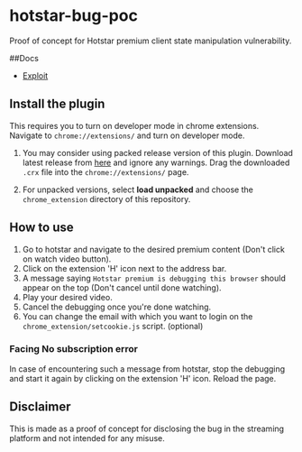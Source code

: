 # hotstar-bug-poc
Proof of concept for Hotstar premium client state manipulation vulnerability.

##Docs
- [Exploit](https://github.com/realramkumar/hotstar-bug-poc/blob/master/exploit.md)

## Install the plugin

This requires you to turn on developer mode in chrome extensions. Navigate to `chrome://extensions/` and turn on developer mode.

1. You may consider using packed release version of this plugin. Download latest release from [here](https://github.com/realramkumar/hotstar-bug-poc/releases) and ignore any warnings. Drag the downloaded `.crx` file into the `chrome://extensions/` page.

2. For unpacked versions, select **load unpacked** and choose the `chrome_extension` directory of this repository.

## How to use
1. Go to hotstar and navigate to the desired premium content (Don't click on watch video button).
2. Click on the extension 'H' icon next to the address bar.
3. A message saying `Hotstar premium is debugging this browser` should appear on the top (Don't cancel until done watching).
4. Play your desired video.
5. Cancel the debugging once you're done watching.
6. You can change the email with which you want to login on the `chrome_extension/setcookie.js` script. (optional)

### Facing No subscription error
In case of encountering such a message from hotstar, stop the debugging and start it again by clicking on the extension 'H' icon. Reload the page.

## Disclaimer
This is made as a proof of concept for disclosing the bug in the streaming platform and not intended for any misuse.